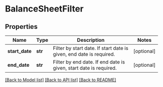 # BalanceSheetFilter


## Properties
Name | Type | Description | Notes
------------ | ------------- | ------------- | -------------
**start_date** | **str** | Filter by start date. If start date is given, end date is required. | [optional] 
**end_date** | **str** | Filter by end date. If end date is given, start date is required. | [optional] 

[[Back to Model list]](../../README.md#documentation-for-models) [[Back to API list]](../../README.md#documentation-for-api-endpoints) [[Back to README]](../../README.md)


